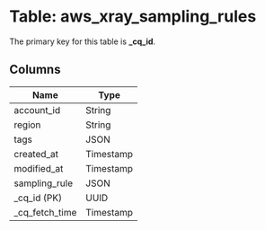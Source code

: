 # Table: aws_xray_sampling_rules


The primary key for this table is **_cq_id**.


## Columns
| Name          | Type          |
| ------------- | ------------- |
|account_id|String|
|region|String|
|tags|JSON|
|created_at|Timestamp|
|modified_at|Timestamp|
|sampling_rule|JSON|
|_cq_id (PK)|UUID|
|_cq_fetch_time|Timestamp|